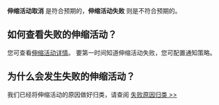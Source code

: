 **伸缩活动取消** 是符合预期的，**伸缩活动失败** 则是不符合预期的。

## 如何查看失败的伸缩活动？
您可查看[伸缩活动详情](/document/product/377/3804)。
要第一时间知道伸缩活动失败，您可配置通知策略。

## 为什么会发生失败的伸缩活动？

我们已经将伸缩活动的原因做好归类，请查阅 [失败原因归类 >>](/document/product/377/7862#as-.E7.94.9F.E4.BA.A7.E6.9C.BA.E5.99.A8.E5.A4.B1.E8.B4.A5.E5.8E.9F.E5.9B.A0.E5.BD.92.E7.B1.BB)
